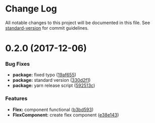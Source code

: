 # Change Log

All notable changes to this project will be documented in this file. See [standard-version](https://github.com/conventional-changelog/standard-version) for commit guidelines.

<a name="0.2.0"></a>
# 0.2.0 (2017-12-06)


### Bug Fixes

* **package:** fixed typo ([19af655](https://github.com/udiliaInc/create-react-library/commit/19af655))
* **package:** standard version ([330d2f1](https://github.com/udiliaInc/create-react-library/commit/330d2f1))
* **package:** yarn release script ([592513c](https://github.com/udiliaInc/create-react-library/commit/592513c))


### Features

* **Flex:** component functional ([b3bd593](https://github.com/udiliaInc/create-react-library/commit/b3bd593))
* **FlexComponent:** create flex component ([e38e143](https://github.com/udiliaInc/create-react-library/commit/e38e143))
